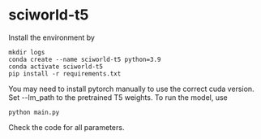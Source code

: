 # sciworld-t5
Install the environment by
```
mkdir logs
conda create --name sciworld-t5 python=3.9
conda activate sciworld-t5
pip install -r requirements.txt
```
You may need to install pytorch manually to use the correct cuda version.
Set --lm_path to the pretrained T5 weights.
To run the model, use
```
python main.py
```
Check the code for all parameters.
